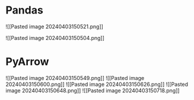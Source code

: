 
# Pandas

![[Pasted image 20240403150521.png]]

![[Pasted image 20240403150504.png]]

# PyArrow

![[Pasted image 20240403150549.png]]
![[Pasted image 20240403150600.png]]
![[Pasted image 20240403150626.png]]
![[Pasted image 20240403150648.png]]
![[Pasted image 20240403150718.png]]
